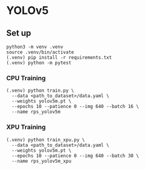 # YOLOv5

## Set up
```
python3 -m venv .venv
source .venv/bin/activate
(.venv) pip install -r requirements.txt
(.venv) python -m pytest
```

### CPU Training
```
(.venv) python train.py \
  --data <path_to_dataset>/data.yaml \
  --weights yolov5m.pt \
  --epochs 10 --patience 0 --img 640 --batch 16 \
  --name rps_yolov5m
```

### XPU Training
```
(.venv) python train_xpu.py \
  --data <path_to_dataset>/data.yaml \
  --weights yolov5m.pt \
  --epochs 10 --patience 0 --img 640 --batch 30 \
  --name rps_yolov5m_xpu
```